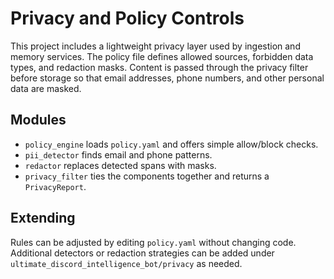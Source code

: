 # Privacy and Policy Controls

This project includes a lightweight privacy layer used by ingestion and memory
services. The policy file defines allowed sources, forbidden data types, and
redaction masks. Content is passed through the privacy filter before storage so
that email addresses, phone numbers, and other personal data are masked.

## Modules
- `policy_engine` loads `policy.yaml` and offers simple allow/block checks.
- `pii_detector` finds email and phone patterns.
- `redactor` replaces detected spans with masks.
- `privacy_filter` ties the components together and returns a `PrivacyReport`.

## Extending
Rules can be adjusted by editing `policy.yaml` without changing code.
Additional detectors or redaction strategies can be added under
`ultimate_discord_intelligence_bot/privacy` as needed.
